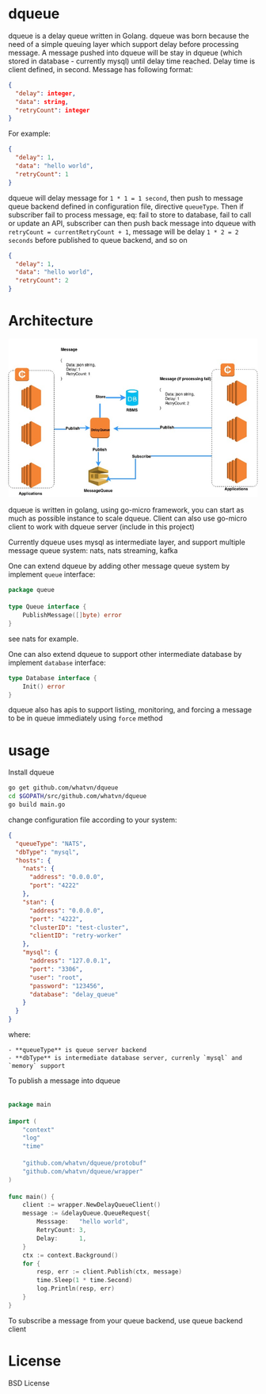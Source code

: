 # dqueue

dqueue is a delay queue written in Golang. dqueue was born because the need of a simple queuing layer which support delay before processing message.
A message pushed into dqueue will be stay in dqueue (which stored in database - currently mysql) until delay time reached. Delay time is client defined, in second. Message has following format: 

```json
{
  "delay": integer,
  "data": string,
  "retryCount": integer
}
```

For example:

```json
{
  "delay": 1,
  "data": "hello world",
  "retryCount": 1
}
```

dqueue will delay message for `1 * 1 = 1 second`, then push to message queue backend defined in configuration file, directive `queueType`. Then if subscriber fail to process message, eq: fail to store to database, fail to call or update an API, subscriber can then push back message into dqueue with `retryCount = currentRetryCount + 1`, message will be delay `1 * 2 = 2 seconds` before published to queue backend, and so on

```json
{
  "delay": 1,
  "data": "hello world",
  "retryCount": 2
}
```

# Architecture 

![](https://raw.githubusercontent.com/whatvn/dqueue/master/diagram/diagram.jpg)

dqueue is written in golang, using go-micro framework, you can start as much as possible instance to scale dqueue. Client can also use go-micro client to work with dqueue server (include in this project)

Currently dqueue uses mysql as intermediate layer, and support multiple message queue system: nats, nats streaming, kafka

One can extend dqueue by adding other message queue system by implement `queue` interface: 

```go
package queue

type Queue interface {
	PublishMessage([]byte) error
}
```

see nats for example. 

One can also extend dqueue to support other intermediate database by implement `database` interface: 

```go
type Database interface {
	Init() error
}
```

dqueue also has apis to support listing, monitoring, and forcing a message to be in queue immediately using `force` method


# usage 

Install dqueue

```bash
go get github.com/whatvn/dqueue
cd $GOPATH/src/github.com/whatvn/dqueue
go build main.go
```

change configuration file according to your system: 

```json
{
  "queueType": "NATS",
  "dbType": "mysql",
  "hosts": {
    "nats": {
      "address": "0.0.0.0",
      "port": "4222"
    },
    "stan": {
      "address": "0.0.0.0",
      "port": "4222",
      "clusterID": "test-cluster",
      "clientID": "retry-worker"
    },
    "mysql": {
      "address": "127.0.0.1",
      "port": "3306",
      "user": "root",
      "password": "123456",
      "database": "delay_queue"
    }
  }
}
```
where:
    
    - **queueType** is queue server backend
    - **dbType** is intermediate database server, currenly `mysql` and `memory` support 


To publish a message into dqueue
```go

package main

import (
	"context"
	"log"
	"time"

	"github.com/whatvn/dqueue/protobuf"
	"github.com/whatvn/dqueue/wrapper"
)

func main() {
	client := wrapper.NewDelayQueueClient()
	message := &delayQueue.QueueRequest{
		Messsage:   "hello world",
		RetryCount: 3,
		Delay:      1,
	}
	ctx := context.Background()
	for {
		resp, err := client.Publish(ctx, message)
		time.Sleep(1 * time.Second)
		log.Println(resp, err)
	}
}

```

To subscribe a message from your queue backend, use queue backend client 
# License 

BSD License 